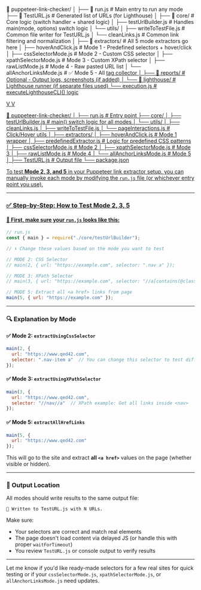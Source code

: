 📁 puppeteer-link-checker/
│
├── 📄 run.js                         # Main entry to run any mode
├── 📄 TestURL.js                     # Generated list of URLs (for Lighthouse)
│
├── 📁 core/                          # Core logic (switch handler + shared logic)
│   ├── testUrlBuilder.js            # Handles main(mode, options) switch logic
│   └── utils/
│       ├── writeToTestFile.js       # Common file writer for TestURL.js
│       └── cleanLinks.js            # Common link filtering and normalization
│
├── 📁 extractors/                    # All 5 mode extractors go here
│   ├── hoverAndClick.js             # Mode 1 - Predefined selectors + hover/click
│   ├── cssSelectorMode.js           # Mode 2 - Custom CSS selector
│   ├── xpathSelectorMode.js         # Mode 3 - Custom XPath selector
│   ├── rawListMode.js               # Mode 4 - Raw pasted URL list
│   └── allAnchorLinksMode.js        # ✅ Mode 5 - All <a href> tag collector
│
├── 📁 reports/                       # Optional - Output logs, screenshots (if added)
│
└── 📁 lighthouse/                    # Lighthouse runner (if separate files used)
    └── execution.js                 # executeLighthouseCLI() logic

V
V




📁 puppeteer-link-checker/
│
├── run.js                         # Entry point
├── core/
│   ├── testUrlBuilder.js          # main() switch logic for all modes
│   └── utils/
│       ├── cleanLinks.js
│       ├── writeToTestFile.js
│       └── pageInteractions.js    # Click/Hover utils
│
├── extractors/
│   ├── hoverAndClick.js           # Mode 1 wrapper
│   ├── predefinedExtractor.js     # Logic for predefined CSS patterns
│   ├── cssSelectorMode.js         # Mode 2
│   ├── xpathSelectorMode.js       # Mode 3
│   ├── rawListMode.js             # Mode 4
│   └── allAnchorLinksMode.js      # Mode 5
│
├── TestURL.js                     # Output file
└── package.json



To test **Mode 2, 3, and 5** in your Puppeteer link extractor setup, you can manually invoke each mode by modifying the `run.js` file (or whichever entry point you use).

---

### ✅ Step-by-Step: How to Test Mode 2, 3, 5

#### 🧩 First, make sure your `run.js` looks like this:

```js
// run.js
const { main } = require("./core/testUrlBuilder");

// ⬇️ Change these values based on the mode you want to test

// MODE 2: CSS Selector
// main(2, { url: "https://example.com", selector: ".nav a" });

// MODE 3: XPath Selector
// main(3, { url: "https://example.com", selector: "//a[contains(@class, 'nav-link')]" });

// MODE 5: Extract all <a href> links from page
main(5, { url: "https://example.com" });
```

---

### 🔍 Explanation by Mode

#### ✅ Mode 2: `extractUsingCssSelector`

```js
main(2, {
  url: "https://www.qed42.com",
  selector: ".nav-item a"  // You can change this selector to test different elements
});
```

#### ✅ Mode 3: `extractUsingXPathSelector`

```js
main(3, {
  url: "https://www.qed42.com",
  selector: "//nav//a"  // XPath example: Get all links inside <nav>
});
```

#### ✅ Mode 5: `extractAllHrefLinks`

```js
main(5, {
  url: "https://www.qed42.com"
});
```

This will go to the site and extract **all `<a href>`** values on the page (whether visible or hidden).

---

### 🧪 Output Location

All modes should write results to the same output file:

```
📁 Written to TestURL.js with N URLs.
```

Make sure:

* Your selectors are correct and match real elements
* The page doesn't load content via delayed JS (or handle this with proper `waitForTimeout`)
* You review `TestURL.js` or console output to verify results

---

Let me know if you'd like ready-made selectors for a few real sites for quick testing or if your `cssSelectorMode.js`, `xpathSelectorMode.js`, or `allAnchorLinksMode.js` need updates.
